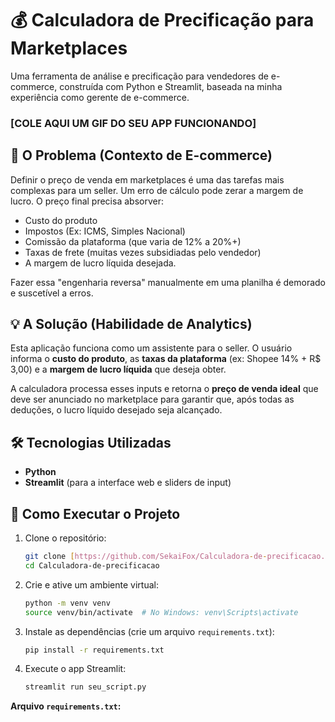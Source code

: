 
# 💰 Calculadora de Precificação para Marketplaces

Uma ferramenta de análise e precificação para vendedores de e-commerce, construída com Python e Streamlit, baseada na minha experiência como gerente de e-commerce.

### [COLE AQUI UM GIF DO SEU APP FUNCIONANDO]

## 🎯 O Problema (Contexto de E-commerce)

Definir o preço de venda em marketplaces é uma das tarefas mais complexas para um seller. Um erro de cálculo pode zerar a margem de lucro. O preço final precisa absorver:
* Custo do produto
* Impostos (Ex: ICMS, Simples Nacional)
* Comissão da plataforma (que varia de 12% a 20%+)
* Taxas de frete (muitas vezes subsidiadas pelo vendedor)
* A margem de lucro líquida desejada.

Fazer essa "engenharia reversa" manualmente em uma planilha é demorado e suscetível a erros.

## 💡 A Solução (Habilidade de Analytics)

Esta aplicação funciona como um assistente para o seller. O usuário informa o **custo do produto**, as **taxas da plataforma** (ex: Shopee 14% + R$ 3,00) e a **margem de lucro líquida** que deseja obter.

A calculadora processa esses inputs e retorna o **preço de venda ideal** que deve ser anunciado no marketplace para garantir que, após todas as deduções, o lucro líquido desejado seja alcançado.

## 🛠️ Tecnologias Utilizadas
* **Python**
* **Streamlit** (para a interface web e sliders de input)

## 🏁 Como Executar o Projeto

1.  Clone o repositório:
    ```bash
    git clone [https://github.com/SekaiFox/Calculadora-de-precificacao.git](https://github.com/SekaiFox/Calculadora-de-precificacao.git)
    cd Calculadora-de-precificacao
    ```
2.  Crie e ative um ambiente virtual:
    ```bash
    python -m venv venv
    source venv/bin/activate  # No Windows: venv\Scripts\activate
    ```
3.  Instale as dependências (crie um arquivo `requirements.txt`):
    ```bash
    pip install -r requirements.txt
    ```
4.  Execute o app Streamlit:
    ```bash
    streamlit run seu_script.py
    ```

**Arquivo `requirements.txt`:**
